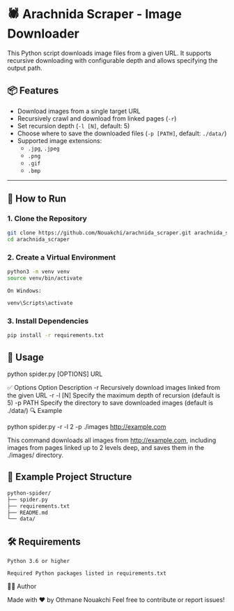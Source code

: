 # 🕷️ Arachnida Scraper - Image Downloader

This Python script downloads image files from a given URL. It supports recursive downloading with configurable depth and allows specifying the output path.

## 📦 Features

- Download images from a single target URL
- Recursively crawl and download from linked pages (`-r`)
- Set recursion depth (`-l [N]`, default: 5)
- Choose where to save the downloaded files (`-p [PATH]`, default: `./data/`)
- Supported image extensions:
  - `.jpg`, `.jpeg`
  - `.png`
  - `.gif`
  - `.bmp`

---

## 🚀 How to Run

### 1. Clone the Repository

```bash
git clone https://github.com/Nouakchi/arachnida_scraper.git arachnida_scraper
cd arachnida_scraper
```
### 2. Create a Virtual Environment

```bash
python3 -m venv venv
source venv/bin/activate
```
    On Windows:
```bash
venv\Scripts\activate
```

### 3. Install Dependencies

```bash
pip install -r requirements.txt
```

## 🧪 Usage

python spider.py [OPTIONS] URL

✅ Options
Option	Description
-r	Recursively download images linked from the given URL
-r -l [N]	Specify the maximum depth of recursion (default is 5)
-p PATH	Specify the directory to save downloaded images (default is ./data/)
🔍 Example

python spider.py -r -l 2 -p ./images http://example.com

This command downloads all images from http://example.com, including images from pages linked up to 2 levels deep, and saves them in the ./images/ directory.

## 📁 Example Project Structure
```bash
python-spider/
├── spider.py
├── requirements.txt
├── README.md
└── data/
```

## 🛠️ Requirements

    Python 3.6 or higher

    Required Python packages listed in requirements.txt

👨‍💻 Author

Made with ❤️ by Othmane Nouakchi
Feel free to contribute or report issues!
